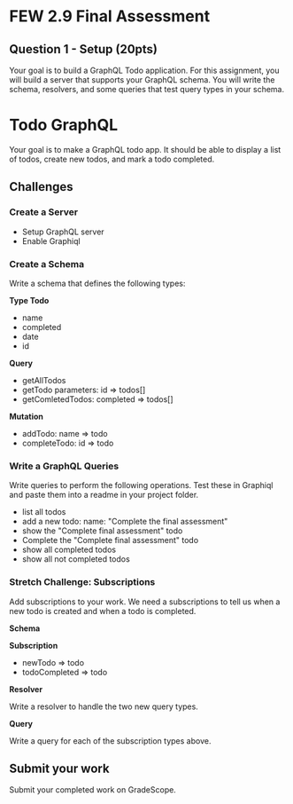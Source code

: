 # FEW 2.9 Final Assessment

## Question 1 - Setup (20pts)

Your goal is to build a GraphQL Todo application. For this assignment, you will build a server that supports your GraphQL schema. You will write the schema, resolvers, and some queries that test query types in your schema. 

# Todo GraphQL

Your goal is to make a GraphQL todo app. It should be able to display a list of todos, create new todos, and mark a todo completed.

## Challenges

### Create a Server

- Setup GraphQL server
- Enable Graphiql

### Create a Schema 

Write a schema that defines the following types:

**Type Todo**
- name 
- completed
- date 
- id

**Query**
- getAllTodos
- getTodo parameters: id => todos[]
- getComletedTodos: completed => todos[]

**Mutation**
- addTodo: name => todo
- completeTodo: id => todo

### Write a GraphQL Queries

Write queries to perform the following operations. Test these in Graphiql and paste them into a readme in your project folder.

- list all todos
- add a new todo: name: "Complete the final assessment"
- show the "Complete final assessment" todo 
- Complete the "Complete final assessment" todo
- show all completed todos
- show all not completed todos

### Stretch Challenge: Subscriptions

Add subscriptions to your work. We need a subscriptions to tell us when a new todo is created and when a todo is completed.

**Schema**

**Subscription**
- newTodo => todo
- todoCompleted => todo

**Resolver**

Write a resolver to handle the two new query types.

**Query**

Write a query for each of the subscription types above. 

## Submit your work 

Submit your completed work on GradeScope.

<!-- 

### Define a Schema

Enum Race 
- Human
- Dwarf
- Elf

Type Character
- name
- race
- power
- speed
- hp

Type Party 
- name 
- characters []

Query 
- getParty returns Party
- 

Mutation 
- createParty 
	- parameters name
	- returns Party
- creatCharacter returns Character
- addToParty return character

### Create a server 

- Setup GraphQL server 
- Define a resolver for your schema

### Write Queries 

Define the following queries

- get a party 
	- show 
 -->
